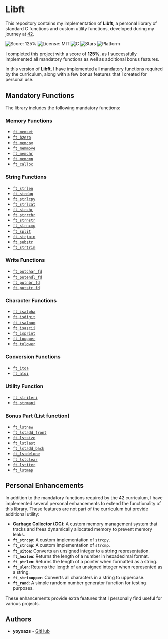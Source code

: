 # Libft

This repository contains my implementation of **Libft**, a personal library of standard C functions and custom utility functions, developed during my journey at [42](https://www.42.fr/).

![Score: 125%](https://img.shields.io/badge/Score-125%25-green?style=flat&logo=42)
![License: MIT](https://img.shields.io/badge/License-MIT-blue)
![C](https://img.shields.io/badge/language-C-blue)
![Stars](https://img.shields.io/github/stars/yoyoazs/42-projects?style=social)
![Platform](https://img.shields.io/badge/Platform-Linux-blue)

I completed this project with a score of **125%**, as I successfully implemented all mandatory functions as well as additional bonus features.

In this version of **Libft**, I have implemented all mandatory functions required by the curriculum, along with a few bonus features that I created for personal use.

## Mandatory Functions

The library includes the following mandatory functions:

### Memory Functions
- [`ft_memset`](src/memory/ft_memset.c)
- [`ft_bzero`](src/memory/ft_bzero.c)
- [`ft_memcpy`](src/memory/ft_memcpy.c)
- [`ft_memmove`](src/memory/ft_memmove.c)
- [`ft_memchr`](src/memory/ft_memchr.c)
- [`ft_memcmp`](src/memory/ft_memcmp.c)
- [`ft_calloc`](src/memory/ft_calloc.c)

### String Functions
- [`ft_strlen`](src/string/ft_strlen.c)
- [`ft_strdup`](src/string/ft_strdup.c)
- [`ft_strlcpy`](src/string/ft_strncpy.c)
- [`ft_strlcat`](src/string/ft_strlcat.c)
- [`ft_strchr`](src/search/ft_strchr.c)
- [`ft_strrchr`](src/search/ft_strrchr.c)
- [`ft_strnstr`](src/search/ft_strnstr.c)
- [`ft_strncmp`](src/search/ft_strncmp.c)
- [`ft_split`](src/string/ft_split.c)
- [`ft_strjoin`](src/string/ft_strjoin.c)
- [`ft_substr`](src/string/ft_substr.c)
- [`ft_strtrim`](src/string/ft_strtrim.c)

### Write Functions
- [`ft_putchar_fd`](src/write/ft_putchar_fd.c)
- [`ft_putendl_fd`](src/write/ft_putendl_fd.c)
- [`ft_putnbr_fd`](src/write/ft_putnbr_fd.c)
- [`ft_putstr_fd`](src/write/ft_putstr_fd.c)

### Character Functions
- [`ft_isalpha`](src/types/ft_isalpha.c)
- [`ft_isdigit`](src/types/ft_isdigit.c)
- [`ft_isalnum`](src/types/ft_isalnum.c)
- [`ft_isascii`](src/types/ft_isascii.c)
- [`ft_isprint`](src/types/ft_isprint.c)
- [`ft_toupper`](src/string/ft_toupper.c)
- [`ft_tolower`](src/string/ft_tolower.c)

### Conversion Functions
- [`ft_itoa`](src/convert/ft_itoa.c)
- [`ft_atoi`](src/convert/ft_atoi.c)

### Utility Function
- [`ft_striteri`](src/ft_striteri.c)
- [`ft_strmapi`](src/ft_strmapi.c)

### Bonus Part (List function)
- [`ft_lstnew`](src/list/ft_lstnew.c)
- [`ft_lstadd_front`](src/list/ft_lstadd_front.c)
- [`ft_lstsize`](src/list/ft_lstsize.c)
- [`ft_lstlast`](src/list/ft_lstlast.c)
- [`ft_lstadd_back`](src/list/ft_lstadd_back.c)
- [`ft_lstdelone`](src/list/ft_lstdelone.c)
- [`ft_lstclear`](src/list/ft_lstclear.c)
- [`ft_lstiter`](src/list/ft_lstiter.c)
- [`ft_lstmap`](src/list/ft_lstmap.c)

## Personal Enhancements

In addition to the mandatory functions required by the 42 curriculum, I have implemented several personal enhancements to extend the functionality of this library. These features are not part of the curriculum but provide additional utility:

- **Garbage Collector (GC)**: A custom memory management system that tracks and frees dynamically allocated memory to prevent memory leaks.
- **`ft_strcpy`**: A custom implementation of `strcpy`.
- **`ft_strcmp`**: A custom implementation of `strcmp`.
- **`ft_uitoa`**: Converts an unsigned integer to a string representation.
- **`ft_hexlen`**: Returns the length of a number in hexadecimal format.
- **`ft_ptrlen`**: Returns the length of a pointer when formatted as a string.
- **`ft_ulen`**: Returns the length of an unsigned integer when represented as a string.
- **`ft_strtoupper`**: Converts all characters in a string to uppercase.
- **`ft_rand`**: A simple random number generator function for testing purposes.

These enhancements provide extra features that I personally find useful for various projects.

## Authors

- **yoyoazs** - [GitHub](https://github.com/yoyoazs)